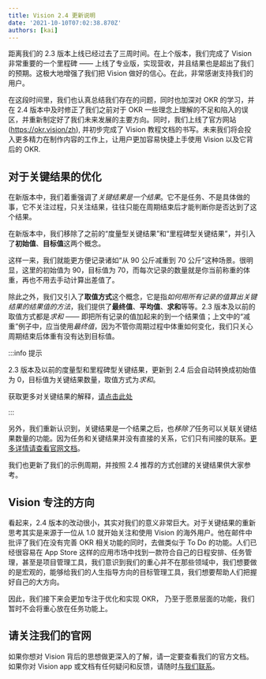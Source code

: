 ```yaml
---
title: Vision 2.4 更新说明
date: '2021-10-10T07:02:38.870Z'
authors: [kai]
---
```


距离我们的 2.3 版本上线已经过去了三周时间。在上个版本，我们完成了 Vision 非常重要的一个里程碑 —— 上线了专业版，实现营收，并且结果也是超出了我们的预期。这极大地增强了我们把 Vision 做好的信心。在此，非常感谢支持我们的用户。

<!--truncate-->

在这段时间里，我们也认真总结我们存在的问题，同时也加深对 OKR 的学习，并在 2.4 版本中及时修正了我们之前对于 OKR 一些理念上理解的不足和陷入的误区，并重新制定好了我们未来发展的主要方向。同时，我们上线了官方网站 (https://okr.vision/zh), 并初步完成了 Vision 教程文档的书写。未来我们将会投入更多精力在制作内容的工作上，让用户更加容易快捷上手使用 Vision 以及它背后的 OKR.

## 对于关键结果的优化

在新版本中，我们着重强调了*关键结果是一个结果*。它不是任务、不是具体做的事，它不关注过程，只关注结果，往往只能在周期结束后才能判断你是否达到了这个结果。

在新版本中，我们移除了之前的“度量型关键结果”和“里程碑型关键结果”，并引入了**初始值**、**目标值**这两个概念。

这样一来，我们就能更方便记录诸如“从 90 公斤减重到 70 公斤”这种场景。很明显，这里的初始值为 90，目标值为 70，而每次记录的数量就是你当前称重的体重，再也不用去手动计算出差值了。

除此之外，我们又引入了**取值方式**这个概念，它是指*如何用所有记录的值算出关键结果的结果值的方法*，我们提供了**最终值**、**平均值**、**求和**等等。2.3 版本及以前的取值方式都是*求和* —— 即把所有记录的值加起来的到一个结果值；上文中的“减重”例子中，应当使用*最终值*，因为不管你周期过程中体重如何变化，我们只关心周期结束后体重有没有达到目标值。

:::info 提示

2.3 版本及以前的度量型和里程碑型关键结果，更新到 2.4 后会自动转换成初始值为 0，目标值为关键结果数量，取值方式为*求和*。

获取更多对关键结果的解释，[请点击此处](https://www.getvisionapp.com/zh/docs/okr-guide/key-results)

:::

另外，我们重新认识到，关键结果是一个结果之后，也*移除了*任务可以关联关键结果数量的功能。因为任务和关键结果并没有直接的关系，它们只有间接的联系。[更多详情请查看官网文档](https://www.getvisionapp.com/zh/docs)。

我们也更新了我们的示例周期，并按照 2.4 推荐的方式创建的关键结果供大家参考。

## Vision 专注的方向

看起来，2.4 版本的改动很小，其实对我们的意义非常巨大。对于关键结果的重新思考其实是来源于一位从 1.0 就开始关注和使用 Vision 的海外用户。他在邮件中批评了我们在没有完善 OKR 相关功能的同时，去做类似于 To Do 的功能。人们已经很容易在 App Store 这样的应用市场中找到一款符合自己的日程安排、任务管理，甚至是项目管理工具，我们意识到我们的重心并不在那些领域中，我们想要做的是宏观的，能够给我们的人生指导方向的目标管理工具，我们想要帮助人们把握好自己的大方向。

因此，我们接下来会更加专注于优化和实现 OKR， 乃至于愿景层面的功能，我们暂时不会将重心放在任务功能上。

## 请关注我们的官网

如果你想对 Vision 背后的思想做更深入的了解，请一定要查看我们的官方文档。如果你对 Vision app 或文档有任何疑问和反馈，请随时[与我们联系](https://www.getvisionapp.com/zh/about#%E8%81%94%E7%B3%BB%E6%96%B9%E5%BC%8F)。
